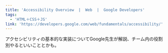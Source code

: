 ```yaml
---
title: 'Accessibility Overview  |  Web  |  Google Developers'
tags:
  - 'HTML＋CSS＋JS'
link: 'https://developers.google.com/web/fundamentals/accessibility/'
---
```


アクセシビリティの基本的な実装についてGoogle先生が解説、チーム内の役割別やるといいこととかも。